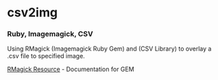 # csv2img
### Ruby, Imagemagick, CSV
Using RMagick (Imagemagick Ruby Gem) and (CSV Library) to overlay a .csv file to specified image.

[RMagick Resource](https://rmagick.github.io/usage.html) - Documentation for GEM
